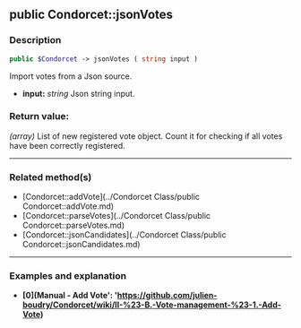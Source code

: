 ## public Condorcet::jsonVotes

### Description    

```php
public $Condorcet -> jsonVotes ( string input )
```

Import votes from a Json source.    
- **input:** *string* Json string input.



### Return value:   

*(array)* List of new registered vote object. Count it for checking if all votes have been correctly registered.


---------------------------------------

### Related method(s)      

* [Condorcet::addVote](../Condorcet Class/public Condorcet::addVote.md)    
* [Condorcet::parseVotes](../Condorcet Class/public Condorcet::parseVotes.md)    
* [Condorcet::jsonCandidates](../Condorcet Class/public Condorcet::jsonCandidates.md)    

---------------------------------------

### Examples and explanation

* **[0](Manual - Add Vote': 'https://github.com/julien-boudry/Condorcet/wiki/II-%23-B.-Vote-management-%23-1.-Add-Vote)**    
